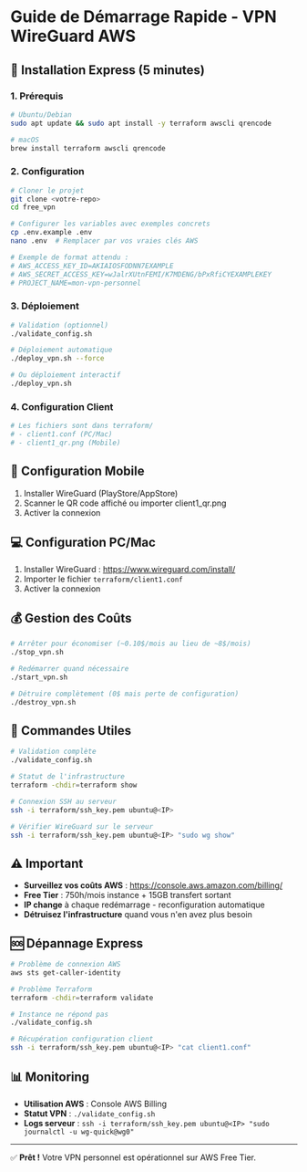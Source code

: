 # Guide de Démarrage Rapide - VPN WireGuard AWS

## 🚀 Installation Express (5 minutes)

### 1. Prérequis
```bash
# Ubuntu/Debian
sudo apt update && sudo apt install -y terraform awscli qrencode

# macOS
brew install terraform awscli qrencode
```

### 2. Configuration
```bash
# Cloner le projet
git clone <votre-repo>
cd free_vpn

# Configurer les variables avec exemples concrets
cp .env.example .env
nano .env  # Remplacer par vos vraies clés AWS

# Exemple de format attendu :
# AWS_ACCESS_KEY_ID=AKIAIOSFODNN7EXAMPLE
# AWS_SECRET_ACCESS_KEY=wJalrXUtnFEMI/K7MDENG/bPxRfiCYEXAMPLEKEY
# PROJECT_NAME=mon-vpn-personnel
```

### 3. Déploiement
```bash
# Validation (optionnel)
./validate_config.sh

# Déploiement automatique
./deploy_vpn.sh --force

# Ou déploiement interactif
./deploy_vpn.sh
```

### 4. Configuration Client
```bash
# Les fichiers sont dans terraform/
# - client1.conf (PC/Mac)
# - client1_qr.png (Mobile)
```

## 📱 Configuration Mobile
1. Installer WireGuard (PlayStore/AppStore)
2. Scanner le QR code affiché ou importer client1_qr.png
3. Activer la connexion

## 💻 Configuration PC/Mac
1. Installer WireGuard : https://www.wireguard.com/install/
2. Importer le fichier `terraform/client1.conf`
3. Activer la connexion

## 💰 Gestion des Coûts
```bash
# Arrêter pour économiser (~0.10$/mois au lieu de ~8$/mois)
./stop_vpn.sh

# Redémarrer quand nécessaire
./start_vpn.sh

# Détruire complètement (0$ mais perte de configuration)
./destroy_vpn.sh
```

## 🔧 Commandes Utiles
```bash
# Validation complète
./validate_config.sh

# Statut de l'infrastructure
terraform -chdir=terraform show

# Connexion SSH au serveur
ssh -i terraform/ssh_key.pem ubuntu@<IP>

# Vérifier WireGuard sur le serveur
ssh -i terraform/ssh_key.pem ubuntu@<IP> "sudo wg show"
```

## ⚠️ Important
- **Surveillez vos coûts AWS** : https://console.aws.amazon.com/billing/
- **Free Tier** : 750h/mois instance + 15GB transfert sortant
- **IP change** à chaque redémarrage - reconfiguration automatique
- **Détruisez l'infrastructure** quand vous n'en avez plus besoin

## 🆘 Dépannage Express
```bash
# Problème de connexion AWS
aws sts get-caller-identity

# Problème Terraform
terraform -chdir=terraform validate

# Instance ne répond pas
./validate_config.sh

# Récupération configuration client
ssh -i terraform/ssh_key.pem ubuntu@<IP> "cat client1.conf"
```

## 📊 Monitoring
- **Utilisation AWS** : Console AWS Billing
- **Statut VPN** : `./validate_config.sh`
- **Logs serveur** : `ssh -i terraform/ssh_key.pem ubuntu@<IP> "sudo journalctl -u wg-quick@wg0"`

---
✅ **Prêt !** Votre VPN personnel est opérationnel sur AWS Free Tier.
